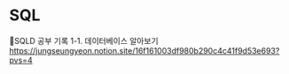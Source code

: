 # SQL
📝SQLD 공부 기록
1-1. 데이터베이스 알아보기 https://jungseungyeon.notion.site/16f161003df980b290c4c41f9d53e693?pvs=4
